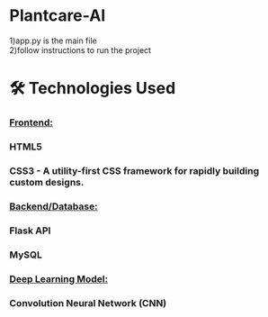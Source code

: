 # Plantcare-AI
1)app.py is the main file\
2)follow instructions to run the project

# 🛠️ Technologies Used
### <ins>Frontend:</ins>
### HTML5
### CSS3 - A utility-first CSS framework for rapidly building custom designs.

### <ins>Backend/Database:</ins> 
### Flask API
### MySQL

### <ins>Deep Learning Model:</ins> 
### Convolution Neural Network (CNN)
